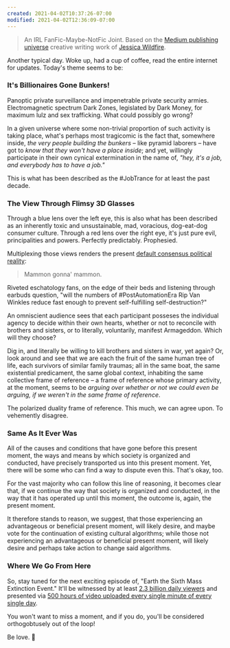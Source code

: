 ```yaml
---
created: 2021-04-02T10:37:26-07:00
modified: 2021-04-02T12:36:09-07:00
---
```


> An IRL FanFic-Maybe-NotFic Joint. Based on the [Medium publishing universe](https://link.medium.com/HvPPQJai8eb) creative writing work of [Jessica Wildfire](https://JessicaLexicus.medium.com/).

Another typical day. Woke up, had a cup of coffee, read the entire internet for updates. Today's theme seems to be:

### It's Billionaires Gone Bunkers! 

Panoptic private surveillance and impenetrable private security armies. Electromagnetic spectrum Dark Zones, legislated by Dark Money, for maximum lulz and sex trafficking. What could possibly go wrong?

In a given universe where some non-trivial proportion of such activity is taking place, what's perhaps most tragicomic is the fact that, somewhere inside, _the very people building the bunkers_ – like pyramid laborers – have got to _know that they won't have a place inside_; and yet, willingly participate in their own cynical extermination in the name of, _"hey, it's a job, and everybody *has* to have a job."_

This is what has been described as the #JobTrance for at least the past decade.

### The View Through Flimsy 3D Glasses

Through a blue lens over the left eye, this is also what has been described as an inherently toxic and unsustainable, mad, voracious, dog-eat-dog consumer culture. Through a red lens over the right eye, it's just pure evil, principalities and powers. Perfectly predictably. Prophesied.

Multiplexing those views renders the present [default consensus political reality](bbb):

> Mammon gonna' mammon.

Riveted eschatology fans, on the edge of their beds and listening through earbuds question, "will the numbers of #PostAutomationEra Rip Van Winkles reduce fast enough to prevent self-fulfilling self-destruction?"

An omniscient audience sees that each participant posseses the individual agency to decide within their own hearts, whether or not to reconcile with brothers and sisters, or to literally, voluntarily, manifest Armageddon. Which will they choose?

Dig in, and literally be willing to kill brothers and sisters in war, yet again? Or, look around and see that we are each the fruit of the same human tree of life, each survivors of similar family traumas; all in the same boat, the same existential predicament, the same global context, inhabiting the same collective frame of reference &ndash; a frame of reference whose primary activity, at the moment, seems to be _arguing over whether or not we could even be arguing, if we weren't in the same frame of reference_.

The polarized duality frame of reference. This much, we can agree upon. To vehemently disagree.

### Same As It Ever Was

All of the causes and conditions that have gone before this present moment, the ways and means by which society is organized and conducted, have precisely transported us into this present moment. Yet, there will be some who can find a way to dispute even this. That's okay, too.

For the vast majority who can follow this line of reasoning, it becomes clear that, if we continue the way that society is organized and conducted, in the way that it has operated up until this moment, the outcome is, again, the present moment.

It therefore stands to reason, we suggest, that those experiencing an advantageous or beneficial present moment, will likely desire, and maybe vote for the continuation of existing cultural algorithms; while those not experiencing an advantageous or beneficial present moment, will likely desire and perhaps take action to change said algorithms.

### Where We Go From Here

So, stay tuned for the next exciting episode of, "Earth the Sixth Mass Extinction Event." It'll be witnessed by at least [2.3 billion daily viewers](https://www.oberlo.com/blog/youtube-statistics) and presented via [500 hours of video uploaded every single minute of every single day](https://www.oberlo.com/blog/youtube-statistics).

You won't want to miss a moment, and if you do, you'll be considered orthogobtusely out of the loop!

Be love. :sparkling_heart: